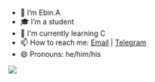 - 🔭 I’m Ebin.A
- 🎓 I’m a student 
- 🌱 I'm currently learning C
- 📫 How to reach me: [Email](mailto:Ebinarul@protonmail.com) | [Telegram](https://t.me/Ebin_A)
- 😄 Pronouns: he/him/his

<a href="https://bit.ly/2PR9PRp"><img align="center" src="https://github-readme-stats.vercel.app/api?username=arulebin&count_private=true&include_all_commits=true&show_icons=true&bg_color=30,870000,190a05&title_color=fff&text_color=fff"/></a>
